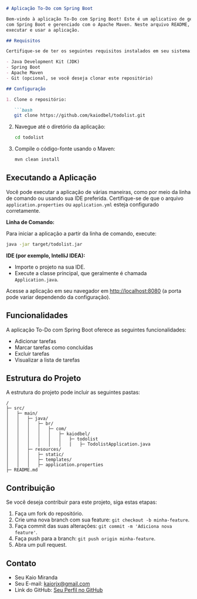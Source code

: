 ```markdown
# Aplicação To-Do com Spring Boot

Bem-vindo à aplicação To-Do com Spring Boot! Este é um aplicativo de gerenciamento de tarefas simples construído
com Spring Boot e gerenciado com o Apache Maven. Neste arquivo README, você encontrará informações sobre como configurar,
executar e usar a aplicação.

## Requisitos

Certifique-se de ter os seguintes requisitos instalados em seu sistema:

- Java Development Kit (JDK)
- Spring Boot
- Apache Maven
- Git (opcional, se você deseja clonar este repositório)

## Configuração

1. Clone o repositório:

   ```bash
   git clone https://github.com/kaiodbel/todolist.git
   ```

2. Navegue até o diretório da aplicação:

   ```bash
   cd todolist
   ```

3. Compile o código-fonte usando o Maven:

   ```bash
   mvn clean install
   ```

## Executando a Aplicação

Você pode executar a aplicação de várias maneiras, como por meio da linha de comando ou usando sua IDE preferida. Certifique-se de que o arquivo `application.properties` ou `application.yml` esteja configurado corretamente.

**Linha de Comando:**

Para iniciar a aplicação a partir da linha de comando, execute:

```bash
java -jar target/todolist.jar
```

**IDE (por exemplo, IntelliJ IDEA):**

- Importe o projeto na sua IDE.
- Execute a classe principal, que geralmente é chamada `Application.java`.

Acesse a aplicação em seu navegador em [http://localhost:8080](http://localhost:8080) (a porta pode variar dependendo da configuração).

## Funcionalidades

A aplicação To-Do com Spring Boot oferece as seguintes funcionalidades:

- Adicionar tarefas
- Marcar tarefas como concluídas
- Excluir tarefas
- Visualizar a lista de tarefas

## Estrutura do Projeto

A estrutura do projeto pode incluir as seguintes pastas:

```
/
├─ src/
│   ├─ main/
│   │   ├─ java/
│   │   │   ├─ br/
│   │   │   │   ├─ com/
│   │   │   │   │   ├─ kaiodbel/
│   │   │   │   │   │   ├─ todolist
│   │   │   │   │   │   |   ├─ TodolistApplication.java
│   │   ├─ resources/
│   │   │   ├─ static/
│   │   │   ├─ templates/
│   │   │   ├─ application.properties
├─ README.md
```

## Contribuição

Se você deseja contribuir para este projeto, siga estas etapas:

1. Faça um fork do repositório.
2. Crie uma nova branch com sua feature: `git checkout -b minha-feature`.
3. Faça commit das suas alterações: `git commit -m 'Adiciona nova feature'`.
4. Faça push para a branch: `git push origin minha-feature`.
5. Abra um pull request.

## Contato

- Seu Kaio Miranda
- Seu E-mail: kaiorjx@gmail.com
- Link do GitHub: [Seu Perfil no GitHub](https://github.com/kaiodbel)
```

